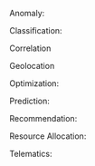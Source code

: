 Anomaly: 

Classification: 

Correlation

Geolocation

Optimization: 

Prediction: 

Recommendation: 

Resource Allocation: 

Telematics: 
